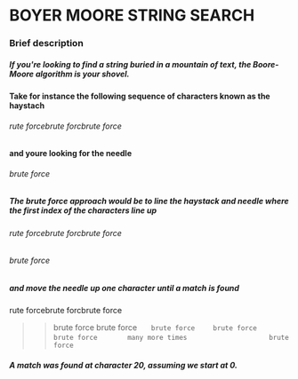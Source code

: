 # BOYER MOORE STRING SEARCH

### Brief description

##### If you're looking to find a string buried in a mountain of text, the Boore-Moore algorithm is your shovel.

#### Take for instance the following sequence of characters known as the haystach

###### rute forcebrute forcbrute force

#### and youre looking for the needle

###### brute force

##### The brute force approach would be to line the haystack and needle where the first index of the characters line up

###### rute forcebrute forcbrute force
###### brute force

##### and move the needle up one character until a match is found
 rute forcebrute forcbrute force
 >> brute force
 >>  brute force
 ``   brute force``
 ``    brute force``
 ``     brute force``
 ``       many more times``
 ``                    brute force``
##### A match was found at character 20, assuming we start at 0.
